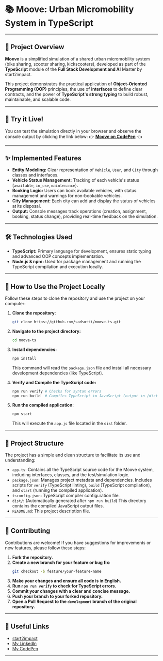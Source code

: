 # 📚 Moove: Urban Micromobility System in TypeScript

---

## 🚀 Project Overview

**Moove** is a simplified simulation of a shared urban micromobility system (bike sharing, scooter sharing, kickscooters), developed as part of the **TypeScript** module of the **Full Stack Development and AI** Master by start2impact.

This project demonstrates the practical application of **Object-Oriented Programming (OOP)** principles, the use of **interfaces** to define clear contracts, and the power of **TypeScript's strong typing** to build robust, maintainable, and scalable code.

---

## 🔗 Try it Live!

You can test the simulation directly in your browser and observe the console output by clicking the link below:
👉 **[Moove on CodePen](https://codepen.io/sadsotti/pen/gbardBj)** 👈

---

## ✨ Implemented Features

* **Entity Modeling:** Clear representation of `Vehicle`, `User`, and `City` through classes and interfaces.
* **Vehicle Status Management:** Tracking of each vehicle's status (`available`, `in_use`, `maintenance`).
* **Booking Logic:** Users can book available vehicles, with status management and warnings for non-bookable vehicles.
* **City Management:** Each city can add and display the status of vehicles at its disposal.
* **Output:** Console messages track operations (creation, assignment, booking, status change), providing real-time feedback on the simulation.

---

## 🛠️ Technologies Used

* **TypeScript:** Primary language for development, ensures static typing and advanced OOP concepts implementation.
* **Node.js & npm:** Used for package management and running the TypeScript compilation and execution locally.

---

## 🚀 How to Use the Project Locally

Follow these steps to clone the repository and use the project on your computer:

1.  **Clone the repository:**
    ```bash
    git clone https://github.com/sadsotti/moove-ts.git
    ```

2.  **Navigate to the project directory:**
    ```bash
    cd moove-ts
    ```

3.  **Install dependencies:**
    ```bash
    npm install
    ```
    This command will read the `package.json` file and install all necessary development dependencies (like TypeScript).

4.  **Verify and Compile the TypeScript code:**
    ```bash
    npm run verify # Checks for syntax errors
    npm run build  # Compiles TypeScript to JavaScript (output in /dist folder)
    ```

5.  **Run the compiled application:**
    ```bash
    npm start
    ```
    This will execute the `app.js` file located in the `dist` folder.

---

## 📂 Project Structure

The project has a simple and clean structure to facilitate its use and understanding:

* `app.ts`: Contains all the TypeScript source code for the Moove system, including interfaces, classes, and the test/simulation logic.
* `package.json`: Manages project metadata and dependencies. Includes scripts for `verify` (TypeScript linting), `build` (TypeScript compilation), and `start` (running the compiled application).
* `tsconfig.json`: TypeScript compiler configuration file.
* `dist/`: (Automatically generated after `npm run build`) This directory contains the compiled JavaScript output files.
* `README.md`: This project description file.

---

## 🤝 Contributing

Contributions are welcome! If you have suggestions for improvements or new features, please follow these steps:

1.  **Fork the repository.**
2.  **Create a new branch for your feature or bug fix:**
    ```bash
    git checkout -b feature/your-feature-name
    ```
3.  **Make your changes and ensure all code is in English.**
4.  **Run `npm run verify` to check for TypeScript errors.**
5.  **Commit your changes with a clear and concise message.**
6.  **Push your branch to your forked repository.**
7.  **Open a Pull Request to the `development` branch of the original repository.**

---

## 🔗 Useful Links

* [start2impact](https://www.start2impact.it/)
* [My LinkedIn](https://www.linkedin.com/in/lorenzo-sottile/)
* [My CodePen](https://codepen.io/sadsotti)

---